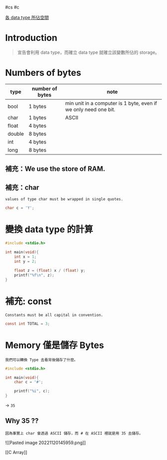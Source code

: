 #cs #c

[各 data type 所佔空間](https://www.tutorialspoint.com/cprogramming/c_data_types.htm)

# Introduction
> 宣告會利用 data type，而確立 data type 就確立該變數所佔的 storage。

# Numbers of bytes
| type   | number of bytes | note                                                            |
| ------ | --------------- | --------------------------------------------------------------- |
| bool   | 1 bytes         | min unit in a computer is 1 byte, even if we only need one bit. |
| char   | 1 bytes         | ASCII                                                           |
| float  | 4 bytes         |                                                                 |
| double | 8 bytes         |                                                                 |
| int    | 4 bytes         |                                                                 |
| long   | 8 bytes         |                                                                 |

## 補充：We use the store of RAM.
## 補充：char 
	values of type char must be wrapped in single quotes.
```c
char c = 'Y';
```

# 變換 data type 的計算
```c
#include <stdio.h>

int main(void){
	int x = 1;
	int y = 2;
	
	float z = (float) x / (float) y;
	printf("%f\n", z);
}
```

# 補充: const 
	Constants must be all capital in convention.
```c
const int TOTAL = 3;
```

# Memory 僅是儲存 Bytes
	我們可以轉換 Type 去看背後儲存了什麼。
```c
#include <stdio.h>

int main(void){
	char c = '#';

	printf("%i", c);
}
```
→ `35`

## Why 35 ??
	因為事實上 char 會透過 ASCII 儲存，而 # 在 ASCII 裡就是用 35 去儲存。
![[Pasted image 20221120145959.png]]

[[C Array]]